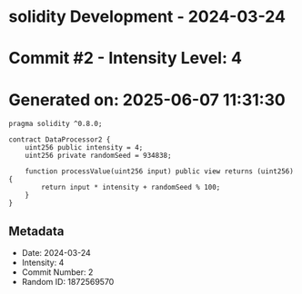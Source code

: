 ﻿# solidity Development - 2024-03-24
# Commit #2 - Intensity Level: 4
# Generated on: 2025-06-07 11:31:30
```solidity
pragma solidity ^0.8.0;

contract DataProcessor2 {
    uint256 public intensity = 4;
    uint256 private randomSeed = 934838;

    function processValue(uint256 input) public view returns (uint256) {
        return input * intensity + randomSeed % 100;
    }
}
```
## Metadata
- Date: 2024-03-24
- Intensity: 4
- Commit Number: 2
- Random ID: 1872569570

